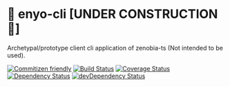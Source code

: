 # :hammer: enyo-cli [UNDER CONSTRUCTION :hammer:]

Archetypal/prototype client cli application of zenobia-ts (Not intended to be used).

[![Commitizen friendly](https://img.shields.io/badge/commitizen-friendly-brightgreen.svg)](http://commitizen.github.io/cz-cli/)
[![Build Status](https://travis-ci.org/plastikfan/enyo-cli-ts.svg?branch=master)](https://travis-ci.org/plastikfan/enyo-cli-ts)
[![Coverage Status](https://coveralls.io/repos/github/plastikfan/enyo-cli-ts/badge.svg?branch=master)](https://coveralls.io/github/plastikfan/enyo-cli-ts?branch=master)
[![Dependency Status](https://david-dm.org/plastikfan/enyo-cli-ts.svg)](https://david-dm.org/plastikfan/enyo-cli-ts)
[![devDependency Status](https://david-dm.org/plastikfan/enyo-cli-ts/dev-status.svg)](https://david-dm.org/plastikfan/enyo-cli-ts#info=devDependencies)
